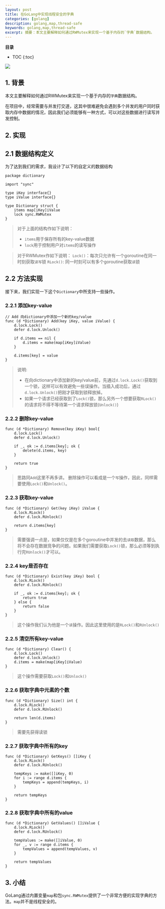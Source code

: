 ```yaml
---
layout: post 
title: 在GoLang中实现线程安全的字典
categories: [golang]
description: golang,map,thread-safe
keywords: golang,map,thread-safe
excerpt: 摘要：本文主要解释如何通过RWMutex来实现一个基于内存的`字典`数据结构。
---
```



**目录**

* TOC
{:toc}


![](https://gitee.com/double12gzh/wiki-pictures/raw/master/Go-How-to-Reduce-Lock-Contention-with-the-Atomic-Package/%E5%9B%BE0.png)

## 1. 背景
本文主要解释如何通过RWMutex来实现一个基于内存的`字典`数据结构。

在项目中，经常需要与并发打交道，这其中很难避免会遇到多个并发的用户同时获取内存中数据的情况，因此我们必须能够有一种方式，可以对这些数据进行读写并发控制。

## 2. 实现
## 2.1 数据结构定义
为了达到我们的需求，我设计了以下的自定义的数据结构
```golang
package dictionary

import "sync"

type iKey interface{}
type iValue interface{}

type Dictionary struct {
    items map[iKey]iValue
    lock sync.RWMutex
}
```

> 对于上面的结构作如下说明：
> - `items`用于保存所有的key-value数据
> - `lock`用于控制用户对`items`的读写操作

> 对于RWMutex作如下说明：
> `Lock()`：每次只允许有一个goroutine在同一时刻获取`读写`锁
> `RLock()`: 同一时刻可以有多个goroutine获取`读`锁

## 2.2 方法实现
接下来，我们实现一下这个`Dictionary`中所支持一些操作。

### 2.2.1 添加key-value
```golang
// Add 向dictionary中添加一个新的key/value
func (d *Dictionary) Add(key iKey, value iValue) {
	d.lock.Lock()
	defer d.lock.Unlock()
	
	if d.items == nil {
		d.items = make(map[iKey]iValue)
	}
	
	d.items[key] = value
}
```
> 说明: 
> 
> - 在向dictionary中添加新的key/value前，先通过`d.lock.Lock()`获取到一个锁，这样可以有效避免一些误操作。当插入成功后，通过`d.lock.Unlock()`把刚才获取到锁释放掉。
> - 如果一个请求已经获取到了`Lock()`锁，那么另外一个想要获取`RLock()`的请求将不得不等待第一个请求释放锁(`Unlock()`)

### 2.2.2 删除key-value
```golang
func (d *Dictionary) Remove(key iKey) bool{
	d.lock.Lock()
	defer d.lock.Unlock()
	
	if _, ok := d.items[key]; ok {
		delete(d.items, key)
	}
	
	return true
}
```
> 思路同`Add`这里不再多讲。
> 删除操作可以看成是一个`写`操作，因此，同样需要使用`Lock()`和`Unlock()`。

### 2.2.3 获取key-value
```golang
func (d *Dictionary) Get(key iKey) iValue {
	d.lock.RLock()
	defer d.lock.RUnlock()
	
	return d.items[key]
}
```

> 需要强调一点是，如果仅仅是在多个goroutine中并发的去`读取`数据，那么将不会存在数据竞争的问题。如果我们需要获取`Lock()`锁，那么必须等到执行完`RUnlock()`才可以。

### 2.2.4 key是否存在
```golang
func (d *Dictionary) Exist(key iKey) bool {
	d.lock.RLock()
	defer d.lock.RUnlock()
	
	if _, ok := d.items[key]; ok {
		return true
	} else {
		return false
	}
}
```
> 这个操作我们认为他是一个`读`操作。因此这里使用的是`RLock()`和`RUnlock()`

### 2.2.5 清空所有key-value
```golang
func (d *Dictionary) Clear() {
	d.lock.Lock()
	defer d.lock.Unlock()
	d.items = make(map[iKey]iValue)
}
```
> 这个操作需要获取`Lock()`和`Unlock()`

### 2.2.6 获取字典中元素的个数
```golang
func (d *Dictionary) Size() int {
	d.lock.RLock()
	defer d.lock.RUnlock()
	
	return len(d.items)
}
```

> 需要先获得读锁

### 2.2.7 获取字典中所有的key
```golang
func (d *Dictionary) GetKeys() []iKey {
	d.lock.RLock()
	defer d.lock.RUnlock()
	
	tempKeys := make([]iKey, 0)
	for i := range d.items {
		tempKeys = append(tempKeys, i)
	}
	
	return tempKeys
}
```

### 2.2.8 获取字典中所有的value
```golang
func (d *Dictionary) GetValues() []iValue {
	d.lock.RLock()
	defer d.lock.RUnlock()
	
	tempValues := make([]iValue, 0)
	for _, v := range d.items {
		tempValues = append(tempValues, v)
	}
	
	return tempValues
}
```

## 3. 小结
GoLang通过内置变量`map`和包`sync.RWMutex`提供了一个非常方便的实现字典的方法。`map`并不是线程安全的。
